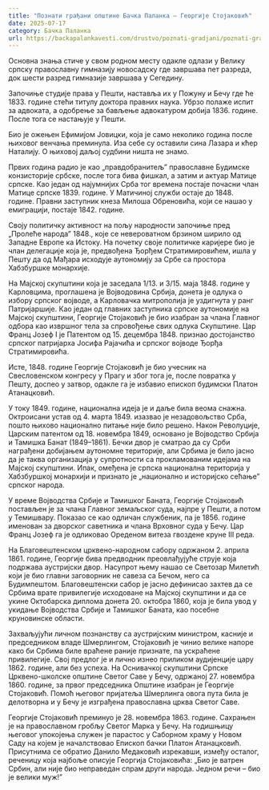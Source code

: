 ```yaml
---
title: "Познати грађани општине Бачка Паланка – Георгије Стојаковић"
date: 2025-07-17
category: Бачка Паланка
url: https://backapalankavesti.com/drustvo/poznati-gradjani/poznati-gradjani-opstine-backa-palanka-georgije-stojakovic12/
---
```


Основна знања стиче у свом родном месту одакле одлази у Велику српску православну гимназију новосадску где завршава пет разреда, док шести разред гимназије завршава у Сегедину.

Започиње студије права у Пешти, наставља их у Пожуну и Бечу где ће 1833. године стећи титулу доктора правних наука. Убрзо полаже испит за адвоката, а одобрење за бављење адвокатуром добија 1836. године. После тога се настањује у Пешти.

Био је ожењен Ефимијом Јовицки, која је само неколико година после њиховог венчања преминула. Иза себе су оставили сина Лазара и кћер Наталију. О њиховој даљој судбини ништа не знамо.

Првих година радио је као „правдобранитељ” православне Будимске конзисторије србске, после тога бива фишкал, а затим и актуар Матице српске. Као један од најумнијих Срба тог времена постаје почасни члан Матице српске 1839. године. У Матичиној служби остаје до 1848. године. Правни заступник кнеза Милоша Обреновића, који се нашао у емиграцији, постаје 1842. године.

Своју политичку активност на пољу народности започиње пред „Пролеће народа” 1848., које се невероватном брзином ширило од Западне Европе ка Истоку. На почетку своје политичке каријере био је члан делегације која је, предвођена Ђорђем Стратимировићем, ишла у Пешту да од Мађара исходује аутономију за Србе са простора Хабзбуршке монархије.

На Мајској скупштини која је заседала 1/13. и 3/15. маја 1848. године у Карловцима, проглашена је Војводовина Србија, донета је одлука о избору српског војводе, а Карловачка митрополија је уздигнута у ранг Патријаршије. Као један од главних заступника српске аутономије на Мајској скупштини, Георгије Стојаковић је био изабран за члана Главног одбора као извршног тела за спровођење свих одлука Скупштине. Цар Франц Јозеф I је Патентом од 15. децембра 1848. признао достојанство српског патријарха Јосифа Рајачића и српског војводе Ђорђа Стратимировића.

Исте, 1848. године Георгије Стојаковић је био учесник на Свесловенском конгресу у Прагу и због тога је, после повратка у Пешту, доспео у затвор, одакле га је избавио епископ будимски Платон Атанацковић.

У току 1849. године, национална идеја је и даље била веома снажна. Октроисани устав од 4. марта 1849. изазвао је незадовољство Срба, пошто њихово национално питање није било решено. Након Револуције, Царским патентом од 18. новембра 1849, основано је Војводство Србија и Тамишка Банат (1849–1861). Бечки двор је сматрао да су Срби награђени добијањем аутономне територије, али Србима је било јасно да је таква организација у супротности са прокламованим идејама на Мајској скупштини. Ипак, омеђена је српска национална територија у Хабзбуршкој монархији и признато је „национално и историјско сећање” српског народа.

У време Војводства Србије и Тамишког Баната, Георгије Стојаковић постављен
је за члана Главног земаљског суда, најпре у Пешти, а потом у Темишвару. Показао се као одличан службеник, па је 1856. године именован за дворског саветника и члана Врховног суда у Бечу. Цар Франц Јозеф га је одликовао Ореденом витеза гвоздене круне III реда.

На Благовештенском црквено-народном сабору одржаном 2. априла 1861. године, Георгије бива предводник преовлађујуће струје која подржава аустријски двор. Насупрот њему нашао се Светозар Милетић који је био главни заговорник не савеза са Бечом, него са Будимпештом. Благовештенски сабор је јасно дефинисао захтев да се Србима врате привилегије исходоване на Мајској скупштини и да се укине Октобарска диплома донета 20. октобра 1860, која је била увод у укидање Војводства Србије и Тамишког Баната, као посебне круновинске области.

Захваљујући личном познанству са аустријским министром, касније и председником владе Шмерлингом, Стојаковић је чинио велике напоре како би Србима биле враћене раније признате, па ускраћене привилегије. Свој предлог је и лично изнео приликом аудијенције цару 1862. године, али без успеха. На Оснивачкој скупштини Српске Црквено-школске општине Светог Саве у Бечу, одржаној 27. новембра 1860. године, за првог председника Општине изабран је Георгије Стојаковић. Помоћ његовог пријатеља Шмерлинга овога пута била је делотворна и у Бечу је изграђена православна црква Светог Саве.

Георгије Стојаковић преминуо је 28. новембра 1863. године. Сахрањен је на
православном гробљу Светог Марка у Бечу. На годишњицу његовог упокојења служен је парастос у Саборном храму у Новом Саду на којем је началствовао Епископ бачки Платон Атанацковић. Присутнима се обратио Данило Медаковић изрекавши, између осталог, реченицу која најбоље описује Георгија Стојаковића: „Био је ватрен Србин, али није био неправедан спрам други народа. Једном речи – био је велики муж!”
